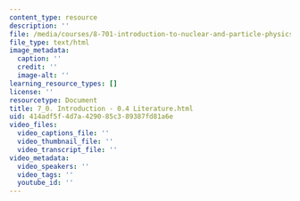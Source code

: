 ```yaml
---
content_type: resource
description: ''
file: /media/courses/8-701-introduction-to-nuclear-and-particle-physics-fall-2020/7_0-introduction-04-literature.html
file_type: text/html
image_metadata:
  caption: ''
  credit: ''
  image-alt: ''
learning_resource_types: []
license: ''
resourcetype: Document
title: 7_0. Introduction - 0.4 Literature.html
uid: 414adf5f-4d7a-4290-85c3-89387fd81a6e
video_files:
  video_captions_file: ''
  video_thumbnail_file: ''
  video_transcript_file: ''
video_metadata:
  video_speakers: ''
  video_tags: ''
  youtube_id: ''
---
```

